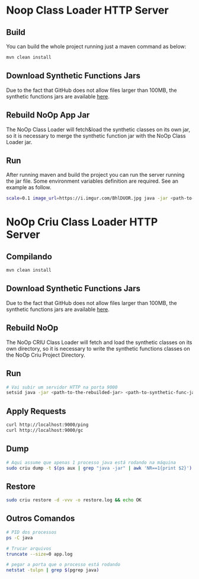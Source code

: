# Noop Class Loader HTTP Server

## Build
You can build the whole project running just a maven command as below:

```bash
mvn clean install
```

## Download Synthetic Functions Jars
Due to the fact that GitHub does not allow files larger than 100MB, the synthetic functions jars are available [here](https://drive.google.com/drive/folders/1may8W9W25W8LnQ5dxIX0aCtMlLPjewcq?usp=sharing).

## Rebuild NoOp App Jar
The NoOp Class Loader will fetch&load the synthetic classes on its own jar, so it is necessary to merge the synthetic function jar with the NoOp Class Loader jar.

## Run
After running maven and build the project you can run the server running the jar file. Some environment variables definition are required.  See an example as follow.

```bash
scale=0.1 image_url=https://i.imgur.com/BhlDUOR.jpg java -jar <path-to-the-rebuilded-jar> <path-to-synthetic-func-jar>
```

# NoOp Criu Class Loader HTTP Server 

## Compilando
```sh
mvn clean install
```

## Download Synthetic Functions Jars
Due to the fact that GitHub does not allow files larger than 100MB, the synthetic functions jars are available [here](https://drive.google.com/drive/folders/1may8W9W25W8LnQ5dxIX0aCtMlLPjewcq?usp=sharing).

## Rebuild NoOp
The NoOp CRIU Class Loader will fetch and load the synthetic classes on its own directory, so it is necessary to write the synthetic functions classes on the NoOp Criu Project Directory.

## Run
```sh
# Vai subir um servidor HTTP na porta 9000
setsid java -jar <path-to-the-rebuilded-jar> <path-to-synthetic-func-jar> < /dev/null &> app.log &
```

## Apply Requests
```sh
curl http://localhost:9000/ping
curl http://localhost:9000/gc
```

## Dump
```sh
# Aqui assume que apenas 1 processo java está rodando na máquina
sudo criu dump -t $(ps aux | grep "java -jar" | awk 'NR==1{print $2}') -vvv -o dump.log && echo OK
```

## Restore
```sh
sudo criu restore -d -vvv -o restore.log && echo OK
```

## Outros Comandos


```sh
# PID dos processos
ps -C java 

# Trucar arquivos
truncate --size=0 app.log

# pegar a porta que o processo está rodando
netstat -tulpn | grep $(pgrep java)
```
